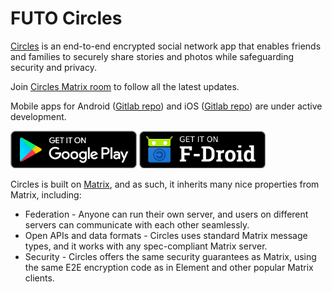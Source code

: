 # FUTO Circles
[Circles](https://circles.futo.org/) is an end-to-end encrypted social network app
that enables friends and families to securely share stories and photos while safeguarding
security and privacy.

Join [Circles Matrix room](https://matrix.to/#/!gcbIHWAYBBmvITkQIn:matrix.org?via=matrix.org&via=envs.net&via=tchncs.de) to follow all the latest updates.

Mobile apps for Android ([Gitlab repo](https://gitlab.futo.org/circles/circles-android)) and iOS ([Gitlab repo](https://gitlab.futo.org/circles/circles-ios)) are under active development.

[<img src="resources/img/google-play-badge.png" alt="Get it on Google Play" height="60">](https://play.google.com/store/apps/details?id=org.futo.circles)
[<img src="resources/img/f-droid-badge.png" alt="Get it on F-Droid" height="60">](https://f-droid.org/app/org.futo.circles)

Circles is built on [Matrix](https://matrix.org/), and as such, it inherits many nice
properties from Matrix, including:
* Federation - Anyone can run their own server, and users on different servers can communicate with each other seamlessly.
* Open APIs and data formats - Circles uses standard Matrix message types, and it works
  with any spec-compliant Matrix server.
* Security - Circles offers the same security guarantees as Matrix, using the same
  E2E encryption code as in Element and other popular Matrix clients.
